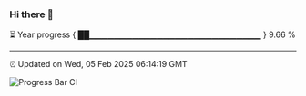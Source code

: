 ### Hi there 👋

⏳ Year progress { ██▁▁▁▁▁▁▁▁▁▁▁▁▁▁▁▁▁▁▁▁▁▁▁▁▁▁▁▁ } 9.66 %

---

⏰ Updated on Wed, 05 Feb 2025 06:14:19 GMT

![Progress Bar CI](https://github.com/Shyam-Makwana/GitHub-Actions-Demo/workflows/Progress%20Bar%20CI/badge.svg)
